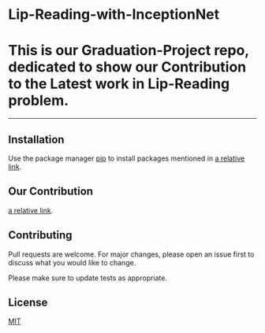 # Lip-Reading-with-InceptionNet

<h1> This is our Graduation-Project repo, dedicated to show our Contribution to the Latest work in Lip-Reading problem. </h1>

---

## Installation

Use the package manager [pip](https://pip.pypa.io/en/stable/) to install packages mentioned in [a relative link](https://github.com/AbdelrhmanKhater/Lip-Reading-with-Inception/requirements.txt).

## Our Contribution

[a relative link](https://github.com/AbdelrhmanKhater/Lip-Reading-with-Inception/GP_presentaion.pptx).

## Contributing

Pull requests are welcome. For major changes, please open an issue first to discuss what you would like to change.

Please make sure to update tests as appropriate.

## License

[MIT](https://choosealicense.com/licenses/mit/)
